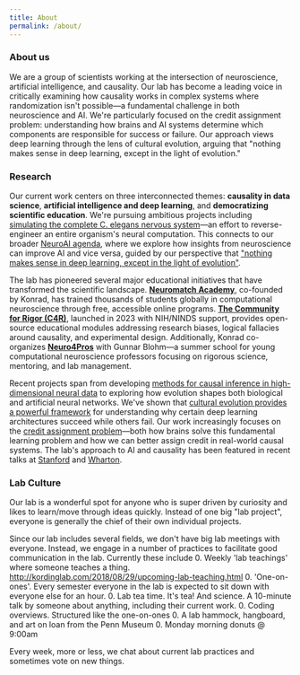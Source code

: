 ```yaml
---
title: About
permalink: /about/
---
```


### About us
We are a group of scientists working at the intersection of neuroscience, artificial intelligence, and causality. Our lab has become a leading voice in critically examining how causality works in complex systems where randomization isn't possible—a fundamental challenge in both neuroscience and AI. We're particularly focused on the credit assignment problem: understanding how brains and AI systems determine which components are responsible for success or failure. Our approach views deep learning through the lens of cultural evolution, arguing that "nothing makes sense in deep learning, except in the light of evolution."

### Research
Our current work centers on three interconnected themes: **causality in data science**, **artificial intelligence and deep learning**, and **democratizing scientific education**. We're pursuing ambitious projects including [simulating the complete C. elegans nervous system](https://arxiv.org/abs/2308.06578)—an effort to reverse-engineer an entire organism's neural computation. This connects to our broader [NeuroAI agenda](https://www.nature.com/articles/s41467-023-37180-x), where we explore how insights from neuroscience can improve AI and vice versa, guided by our perspective that ["nothing makes sense in deep learning, except in the light of evolution"](https://arxiv.org/abs/2205.10320).

The lab has pioneered several major educational initiatives that have transformed the scientific landscape. **[Neuromatch Academy](https://neuromatch.io/)**, co-founded by Konrad, has trained thousands of students globally in computational neuroscience through free, accessible online programs. **[The Community for Rigor (C4R)](https://c4r.io)**, launched in 2023 with NIH/NINDS support, provides open-source educational modules addressing research biases, logical fallacies around causality, and experimental design. Additionally, Konrad co-organizes **[Neuro4Pros](http://compneurosci.com/Neuro4Pros/index.html)** with Gunnar Blohm—a summer school for young computational neuroscience professors focusing on rigorous science, mentoring, and lab management.

Recent projects span from developing [methods for causal inference in high-dimensional neural data](https://journals.plos.org/ploscompbiol/article?id=10.1371/journal.pcbi.1011574) to exploring how evolution shapes both biological and artificial neural networks. We've shown that [cultural evolution provides a powerful framework](https://arxiv.org/abs/2205.10320) for understanding why certain deep learning architectures succeed while others fail. Our work increasingly focuses on the [credit assignment problem](https://arxiv.org/abs/1906.00889)—both how brains solve this fundamental learning problem and how we can better assign credit in real-world causal systems. The lab's approach to AI and causality has been featured in recent talks at [Stanford](https://symsys.stanford.edu/events/konrad-kording-causality-neuroscience) and [Wharton](https://neuro.wharton.upenn.edu/events-hq/a1W3a000004DbNpEAK/).

### Lab Culture

Our lab is a wonderful spot for anyone who is super driven by curiosity and likes to learn/move through ideas quickly. Instead of one big "lab project", everyone is generally the chief of their own individual projects.

Since our lab includes several fields, we don't have big lab meetings with everyone. Instead, we engage in a number of practices to facilitate good communication in the lab. Currently these include
0. Weekly 'lab teachings' where someone teaches a thing. http://kordinglab.com/2018/08/29/upcoming-lab-teaching.html
0. 'One-on-ones'. Every semester everyone in the lab is expected to sit down with everyone else for an hour.
0. Lab tea time. It's tea! And science. A 10-minute talk by someone about anything, including their current work.
0. Coding overviews. Structured like the one-on-ones
0. A lab hammock, hangboard, and art on loan from the Penn Museum
0. Monday morning donuts @ 9:00am

Every week, more or less, we chat about current lab practices and sometimes vote on new things.

